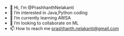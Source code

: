 - 👋 Hi, I’m @PrashhanthNelakanti
- 👀 I’m interested in Java,Python coding
- 🌱 I’m currently learning AWSA
- 💞️ I’m looking to collaborate on ML
- 📫 How to reach me prashhanth.nelakanti@gmail.com

<!---
PrashhanthNelakanti/PrashhanthNelakanti is a ✨ special ✨ repository because its `README.md` (this file) appears on your GitHub profile.
You can click the Preview link to take a look at your changes.
--->
